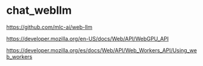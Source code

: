 # chat_webllm


https://github.com/mlc-ai/web-llm

https://developer.mozilla.org/en-US/docs/Web/API/WebGPU_API

https://developer.mozilla.org/es/docs/Web/API/Web_Workers_API/Using_web_workers
